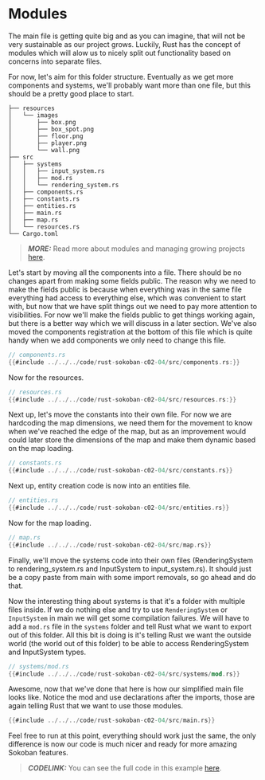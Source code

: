 # Modules

The main file is getting quite big and as you can imagine, that will not be very sustainable as our project grows. Luckily, Rust has the concept of modules which will alow us to nicely split out functionality based on concerns into separate files.

For now, let's aim for this folder structure. Eventually as we get more components and systems, we'll probably want more than one file, but this should be a pretty good place to start.

```
├── resources
│   └── images
│       ├── box.png
│       ├── box_spot.png
│       ├── floor.png
│       ├── player.png
│       └── wall.png
├── src
│   ├── systems
│   │   ├── input_system.rs
│   │   ├── mod.rs
│   │   └── rendering_system.rs
│   ├── components.rs
│   ├── constants.rs
│   ├── entities.rs
│   ├── main.rs
│   ├── map.rs
│   └── resources.rs
└── Cargo.toml
```

> **_MORE:_** Read more about modules and managing growing projects [here](https://doc.rust-lang.org/book/ch07-00-managing-growing-projects-with-packages-crates-and-modules.html).

Let's start by moving all the components into a file. There should be no changes apart from making some fields public. The reason why we need to make the fields public is because when everything was in the same file everything had access to everything else, which was convenient to start with, but now that we have split things out we need to pay more attention to visibilities. For now we'll make the fields public to get things working again, but there is a better way which we will discuss in a later section. We've also moved the components registration at the bottom of this file which is quite handy when we add components we only need to change this file.

```rust
// components.rs
{{#include ../../../code/rust-sokoban-c02-04/src/components.rs:}}
```

Now for the resources.

```rust
// resources.rs
{{#include ../../../code/rust-sokoban-c02-04/src/resources.rs:}}
```

Next up, let's move the constants into their own file. For now we are hardcoding the map dimensions, we need them for the movement to know when we've reached the edge of the map, but as an improvement would could later store the dimensions of the map and make them dynamic based on the map loading.

```rust
// constants.rs
{{#include ../../../code/rust-sokoban-c02-04/src/constants.rs}}
```

Next up, entity creation code is now into an entities file.

```rust
// entities.rs
{{#include ../../../code/rust-sokoban-c02-04/src/entities.rs}}
```

Now for the map loading.

```rust
// map.rs
{{#include ../../../code/rust-sokoban-c02-04/src/map.rs}}
```

Finally, we'll move the systems code into their own files (RenderingSystem to rendering_system.rs and InputSystem to input_system.rs). It should just be a copy paste from main with some import removals, so go ahead and do that.

Now the interesting thing about systems is that it's a folder with multiple files inside. If we do nothing else and try to use `RenderingSystem` or `InputSystem` in main we will get some compilation failures. We will have to add a `mod.rs` file in the `systems` folder and tell Rust what we want to export out of this folder. All this bit is doing is it's telling Rust we want the outside world (the world out of this folder) to be able to access RenderingSystem and InputSystem types.

```rust
// systems/mod.rs
{{#include ../../../code/rust-sokoban-c02-04/src/systems/mod.rs}}
```

Awesome, now that we've done that here is how our simplified main file looks like. Notice the mod and use declarations after the imports, those are again telling Rust that we want to use those modules.

```rust
{{#include ../../../code/rust-sokoban-c02-04/src/main.rs}}
```

Feel free to run at this point, everything should work just the same, the only difference is now our code is much nicer and ready for more amazing Sokoban features.

> **_CODELINK:_** You can see the full code in this example [here](https://github.com/iolivia/rust-sokoban/tree/master/code/rust-sokoban-c02-04).
